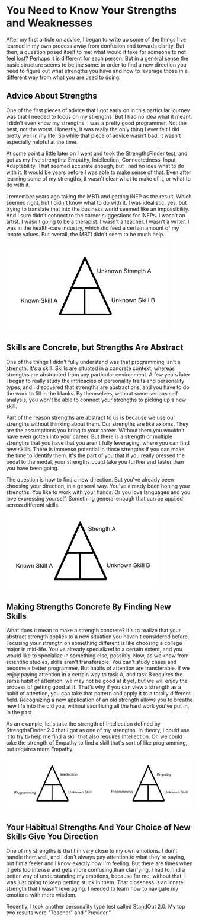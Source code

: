# You Need to Know Your Strengths and Weaknesses

After my first article on advice, I began to write up some of the things I've learned in my own process away from confusion and towards clarity. But then, a question posed itself to me: what would it take for someone to not feel lost? Perhaps it is different for each person. But in a general sense the basic structure seems to be the same: in order to find a new direction you need to figure out what strengths you have and how to leverage those in a different way from what you are used to doing.

## Advice About Strengths

One of the first pieces of advice that I got early on in this particular journey was that I needed to focus on my strengths. But I had no idea what it meant. I didn't even know my strengths. I was a pretty good programmer. Not the best, not the worst. Honestly, it was really the only thing I ever felt I did pretty well in my life. So while that piece of advice wasn't bad, it wasn't especially helpful at the time.

At some point a little later on I went and took the StrengthsFinder test, and got as my five strengths: Empathy, Intellection, Connectedness, Input, Adaptability. That seemed accurate enough, but I had no idea what to do with it. It would be years before I was able to make sense of that. Even after learning some of my strengths, it wasn't clear what to make of it, or what to do with it. 

I remember years ago taking the MBTI and getting INFP as the result. Which seemed right, but I didn't know what to do with it. I was idealistic, yes, but trying to translate that into the business world seemed like an impossibility. And I sure didn't connect to the career suggestions for INFPs. I wasn't an artist. I wasn't going to be a therapist. I wasn't a teacher. I wasn't a writer. I was in the health-care industry, which did feed a certain amount of my innate values. But overall, the MBTI didn't seem to be much help.

![Figure 1](images/strengths_initial.png "Abstract Strengths")

## Skills are Concrete, but Strengths Are Abstract

One of the things I didn't fully understand was that programming isn't a strength. It's a skill. Skills are situated in a concrete context, whereas strengths are abstracted from any particular environment. A few years later I began to really study the intricacies of personality traits and personality types, and I discovered that strengths are abstractions, and you have to do the work to fill in the blanks. By themselves, without some serious self-analysis, you won't be able to connect your strengths to picking up a new skill.

Part of the reason strengths are abstract to us is because we use our strengths without thinking about them. Our strengths are like axioms. They are the assumptions you bring to your career. Without them you wouldn't have even gotten into your career. But there is a strength or multiple strengths that you have that you aren't fully leveraging, where you can find new skills. There is immense potential in those strengths if you can make the time to identify them. It's the part of you that if you really pressed the pedal to the medal, your strengths could take you further and faster than you have been going.

The question is how to find a new direction. But you've already been choosing your direction, in a general way. You've already been honing your strengths. You like to work with your hands. Or you love languages and you love expressing yourself. Something general enough that can be applied across different skills.

![Figure 2](images/strengths_skills.png "Abstract Strengths and Concrete Skills")



## Making Strengths Concrete By Finding New Skills

What does it mean to make a strength concrete? It's to realize that your abstract strength applies to a new situation you haven't considered before. Focusing your strength on something different is like choosing a college major in mid-life. You've already specialized to a certain extent, and you would like to specialize in something else, possibly. Now, as we know from scientific studies, skills aren't transferable. You can't study chess and become a better programmer. But habits of attention are transferable. If we enjoy paying attention in a certain way to task A, and task B requires the same habit of attention, we may not be good at it yet, but we will enjoy the process of getting good at it. That's why if you can view a strength as a habit of attention, you can take that pattern and apply it to a totally different field. Recognizing a new application of an old strength allows you to breathe new life into the old you, without sacrificing all the hard work you've put in, in the past.

As an example, let's take the strength of Intellection defined by StrengthsFinder 2.0 that I got as one of my strengths. In theory, I could use it to try to help me find a skill that also requires Intellection. Or, we could take the strength of Empathy to find a skill that's sort of like programming, but requires more Empathy.

![Figure 3](images/strengths_examples.png "Examples of Strengths to Fill In the Unknown Skill")

## Your Habitual Strengths And Your Choice of New Skills Give You Direction


One of my strengths is that I'm very close to my own emotions. I don't handle them well, and I don't always pay attention to what they're saying, but I'm a feeler and I know exactly how I'm feeling. But there are times when it gets too intense and gets more confusing than clarifying. I had to find a better way of understanding my emotions, because for me, without that, I was just going to keep getting stuck in them. That closeness is an innate strength that I wasn't leveraging. I needed to learn how to navigate my emotions with more wisdom.

Recently, I took another personality type test called StandOut 2.0. My top two results were "Teacher" and "Provider." 
